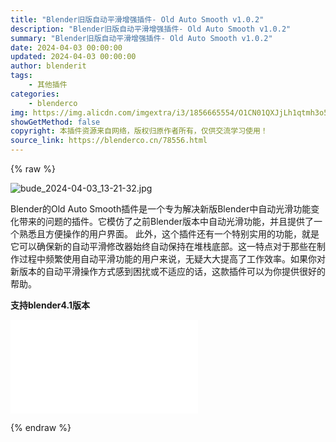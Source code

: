 ```yaml
---
title: "Blender旧版自动平滑增强插件- Old Auto Smooth v1.0.2"
description: "Blender旧版自动平滑增强插件- Old Auto Smooth v1.0.2"
summary: "Blender旧版自动平滑增强插件- Old Auto Smooth v1.0.2"
date: 2024-04-03 00:00:00
updated: 2024-04-03 00:00:00
author: blenderit
tags: 
    - 其他插件
categories:
    - blenderco
img: https://img.alicdn.com/imgextra/i3/1856665554/O1CN01QXJjLh1qtmh3o5Fjc_!!1856665554.jpg
showGetMethod: false
copyright: 本插件资源来自网络，版权归原作者所有，仅供交流学习使用！
source_link: https://blenderco.cn/78556.html
---
```


{% raw %}
<p><img src="https://img.alicdn.com/imgextra/i4/1856665554/O1CN01FyQr9G1qtmh3o63dA_!!1856665554.jpg" alt="bude_2024-04-03_13-21-32.jpg"></p><p>Blender的Old Auto Smooth插件是一个专为解决新版Blender中自动光滑功能变化带来的问题的插件。它模仿了之前Blender版本中自动光滑功能，并且提供了一个熟悉且方便操作的用户界面。 此外，这个插件还有一个特别实用的功能，就是它可以确保新的自动平滑修改器始终自动保持在堆栈底部。这一特点对于那些在制作过程中频繁使用自动平滑功能的用户来说，无疑大大提高了工作效率。如果你对新版本的自动平滑操作方式感到困扰或不适应的话，这款插件可以为你提供很好的帮助。</p><p><strong>支持blender4.1版本<div id="external-video-005408054f" class="external-video"><iframe frameborder="0" src="//player.bilibili.com/player.html?aid=1452617283&amp;bvid=BV1Lq421w7EZ&amp;cid=1492238490&amp;p=1" allowfullscreen="true"></iframe></div></strong></p>
<div style="display: none">blenderco</div>
{% endraw %}